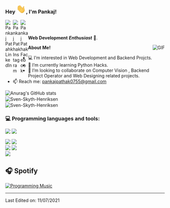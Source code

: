 <h3 title="hehhe"> Hey <img src="https://raw.githubusercontent.com/KevinPatel04/KevinPatel04/master/Hi.gif" width="30px">, I'm Pankaj!</h3>

<a href="https://www.linkedin.com/in/pankaj-pathak-641977173/">
  <img align="left" alt="Pankaj Patahk LinkedIn" width="24px" src="https://cdn.jsdelivr.net/npm/simple-icons@v3/icons/linkedin.svg" />
</a>
<a href="https://www.instagram.com/pankaj.pathak18/">
  <img align="left" alt="Pankaj Pathak Instagram" width="24px" src="https://cdn.jsdelivr.net/npm/simple-icons@v3/icons/instagram.svg" />
</a>
<a href="https://www.facebook.com/pathak.pankaj.31/">
  <img align="left" alt="Pankaj Pathak Facebook" width="24px" src="https://cdn.jsdelivr.net/npm/simple-icons@v3/icons/facebook.svg" />
</a>





<br />
<br />

**Web Development** ***Enthusiast*** 🚀.
 

  <img align="right" alt="GIF" src="https://i.pinimg.com/originals/e4/26/70/e426702edf874b181aced1e2fa5c6cde.gif" />

**About Me!**

- 💻 I’m interested in Web Development and Backend Projcts.
- 🌱 I’m currently learning Python Hacks.
- 💞️ I’m looking to collaborate on Computer Vision , Backend Project Operator and Web Designing related projects.
- 📫 Reach me: pankajpathak0755@gmail.com




![Anurag's GitHub stats](https://github-readme-stats.vercel.app/api?username=PankajPathak18&show_icons=true&theme=radical)
<br>
<img align="center" src="https://github-readme-streak-stats.herokuapp.com/?user=PankajPathak18&count_private=true&theme=radical" alt="Sven-Skyth-Henriksen" />
<br>
<img align="center" width=500 src="https://github-readme-stats.vercel.app/api/top-langs/?username=PankajPathak18&count_private=true&theme=radical" alt="Sven-Skyth-Henriksen" />

### :computer: Programming languages and tools: 
<p>

<code><img width="10%" src="https://www.vectorlogo.zone/logos/wordpress/wordpress-tile.svg"></code>
<code><img width="10%" src="https://www.vectorlogo.zone/logos/python/python-ar21.svg"></code>
<!--Include sklearn-->  
<code><img width="10%" src="https://www.vectorlogo.zone/logos/php/php-ar21.svg"></code>
<code><img width="10%" src="https://www.vectorlogo.zone/logos/dotnet/dotnet-horizontal.svg"></code>
<br />
<code><img width="10%" src="https://www.vectorlogo.zone/logos/opencv/opencv-ar21.svg"></code>
<code><img width="10%" src="https://www.vectorlogo.zone/logos/git-scm/git-scm-ar21.svg"></code>
<br />
<code><img width="10%" src="https://www.vectorlogo.zone/logos/mysql/mysql-ar21.svg"></code> 
</p>


## :headphones: Spotify

[![Programming Music](https://img.shields.io/badge/Programming%20Music-%231DB954.svg?&style=for-the-badge&logo=spotify&logoColor=white)](https://open.spotify.com/playlist/4esRKYQrPcYuJbouusZEAD?si=i4V9v08JQ82jJnpuzISfWA&nd=1)

----
Last Edited on: 11/07/2021
